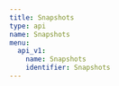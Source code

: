 ```yaml
---
title: Snapshots
type: api
name: Snapshots
menu:
  api_v1:
    name: Snapshots
    identifier: Snapshots
---
```


